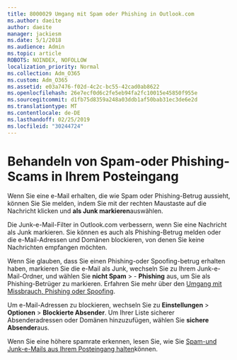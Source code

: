 ```yaml
---
title: 8000029 Umgang mit Spam oder Phishing in Outlook.com
ms.author: daeite
author: daeite
manager: jackiesm
ms.date: 5/1/2018
ms.audience: Admin
ms.topic: article
ROBOTS: NOINDEX, NOFOLLOW
localization_priority: Normal
ms.collection: Adm_O365
ms.custom: Adm_O365
ms.assetid: e03a7476-f02d-4c2c-bc55-42cad0ab8622
ms.openlocfilehash: 26e7ecf0d6c2fe5eb94fa2fc10015e45850f955e
ms.sourcegitcommit: d1fb75d8359a248a03ddb1af50bab31ec3de6e2d
ms.translationtype: MT
ms.contentlocale: de-DE
ms.lasthandoff: 02/25/2019
ms.locfileid: "30244724"
---
```

# <a name="deal-with-spam-or-phishing-scams-in-your-inbox"></a>Behandeln von Spam-oder Phishing-Scams in Ihrem Posteingang

Wenn Sie eine e-Mail erhalten, die wie Spam oder Phishing-Betrug aussieht, können Sie Sie melden, indem Sie mit der rechten Maustaste auf die Nachricht klicken und **als Junk markieren**auswählen. 
  
Die Junk-e-Mail-Filter in Outlook.com verbessern, wenn Sie eine Nachricht als Junk markieren. Sie können es auch als Phishing-Betrug melden oder die e-Mail-Adressen und Domänen blockieren, von denen Sie keine Nachrichten empfangen möchten.
  
Wenn Sie glauben, dass Sie einen Phishing-oder Spoofing-betrug erhalten haben, markieren Sie die e-Mail als Junk, wechseln Sie zu Ihrem Junk-e-Mail-Ordner, und wählen Sie **nicht Spam** \> - **Phishing** aus, um Sie als Phishing-Betrüger zu markieren. Erfahren Sie mehr über den [Umgang mit Missbrauch, Phishing oder Spoofing](https://go.microsoft.com/fwlink/p/?linkid=873139).
  
Um e-Mail-Adressen zu blockieren, wechseln Sie zu **Einstellungen** \> **Optionen** \> **Blockierte Absender**. Um Ihrer Liste sicherer Absenderadressen oder Domänen hinzuzufügen, wählen Sie **sichere Absender**aus. 
  
Wenn Sie eine höhere spamrate erkennen, lesen Sie, wie Sie [Spam-und Junk-e-Mails aus Ihrem Posteingang halten](https://go.microsoft.com/fwlink/p/?linkid=873140)können.
  

